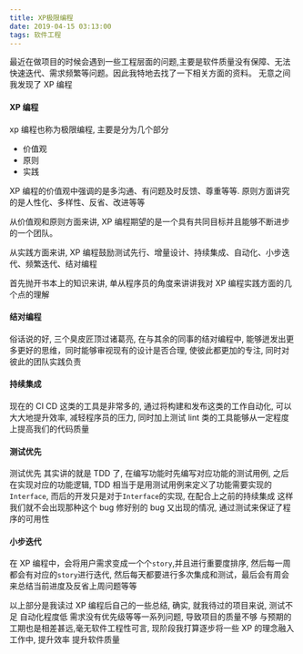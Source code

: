 ```yaml
---
title: XP极限编程
date: 2019-04-15 03:13:00
tags: 软件工程
---
```


最近在做项目的时候会遇到一些工程层面的问题,主要是软件质量没有保障、无法快速迭代、需求频繁等问题。因此我特地去找了一下相关方面的资料。 无意之间我发现了 XP 编程

#### XP 编程

xp 编程也称为极限编程, 主要是分为几个部分

- 价值观
- 原则
- 实践

XP 编程的价值观中强调的是多沟通、有问题及时反馈、尊重等等. 原则方面讲究的是人性化、多样性、反省、改进等等

从价值观和原则方面来讲, XP 编程期望的是一个具有共同目标并且能够不断进步的一个团队。

从实践方面来讲, XP 编程鼓励测试先行、增量设计、持续集成、自动化、小步迭代、频繁迭代、结对编程

首先抛开书本上的知识来讲, 单从程序员的角度来讲讲我对 XP 编程实践方面的几个点的理解

#### 结对编程

俗话说的好, 三个臭皮匠顶过诸葛亮, 在与其余的同事的结对编程中, 能够迸发出更多更好的思维，同时能够审视现有的设计是否合理, 使彼此都更加的专注, 同时对彼此的团队实践负责

#### 持续集成

现在的 CI CD 这类的工具是非常多的, 通过将构建和发布这类的工作自动化, 可以大大地提升效率, 减轻程序员的压力, 同时加上测试 lint 类的工具能够从一定程度上提高我们的代码质量

#### 测试优先

测试优先 其实讲的就是 TDD 了, 在编写功能时先编写对应功能的测试用例, 之后在实现对应的功能逻辑, TDD 相当于是用测试用例来定义了功能需要实现的`Interface`, 而后的开发只是对于`Interface`的实现, 在配合上之前的持续集成 这样我们就不会出现那种这个 bug 修好别的 bug 又出现的情况, 通过测试来保证了程序的可用性

#### 小步迭代

在 XP 编程中，会将用户需求变成一个个`story`,并且进行重要度排序, 然后每一周都会有对应的`story`进行迭代, 然后每天都要进行多次集成和测试，最后会有周会来总结当前进度及反省上周问题等等

以上部分是我读过 XP 编程后自己的一些总结, 确实, 就我待过的项目来说, 测试不足 自动化程度低 需求没有优先级等等一系列问题, 导致项目的质量不够 与预期的工期也是相差甚远,毫无软件工程性可言, 现阶段我打算逐步将一些 XP 的理念融入工作中, 提升效率 提升软件质量
